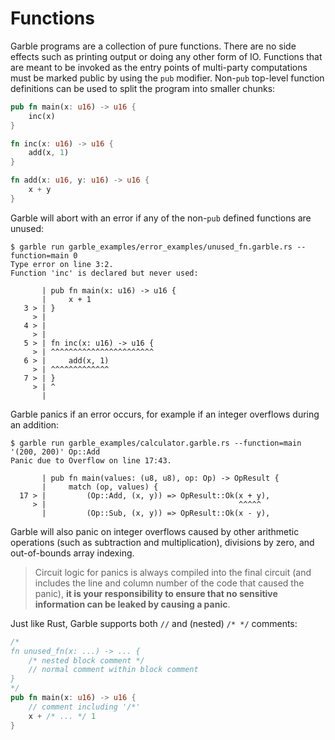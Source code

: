 # Functions

Garble programs are a collection of pure functions. There are no side effects such as printing output or doing any other form of IO. Functions that are meant to be invoked as the entry points of multi-party computations must be marked public by using the `pub` modifier. Non-`pub` top-level function definitions can be used to split the program into smaller chunks:

```rust
pub fn main(x: u16) -> u16 {
    inc(x)
}

fn inc(x: u16) -> u16 {
    add(x, 1)
}

fn add(x: u16, y: u16) -> u16 {
    x + y
}
```

Garble will abort with an error if any of the non-`pub` defined functions are unused:

```
$ garble run garble_examples/error_examples/unused_fn.garble.rs --function=main 0
Type error on line 3:2.
Function 'inc' is declared but never used:

       | pub fn main(x: u16) -> u16 {
       |     x + 1
   3 > | }
     > |
   4 > |
     > |
   5 > | fn inc(x: u16) -> u16 {
     > | ^^^^^^^^^^^^^^^^^^^^^^^
   6 > |     add(x, 1)
     > | ^^^^^^^^^^^^^
   7 > | }
     > | ^
       |
```

Garble panics if an error occurs, for example if an integer overflows during an addition:

```
$ garble run garble_examples/calculator.garble.rs --function=main '(200, 200)' Op::Add
Panic due to Overflow on line 17:43.

       | pub fn main(values: (u8, u8), op: Op) -> OpResult {
       |     match (op, values) {
  17 > |         (Op::Add, (x, y)) => OpResult::Ok(x + y),
     > |                                           ^^^^^
       |         (Op::Sub, (x, y)) => OpResult::Ok(x - y),
```

Garble will also panic on integer overflows caused by other arithmetic operations (such as subtraction and multiplication), divisions by zero, and out-of-bounds array indexing.

> Circuit logic for panics is always compiled into the final circuit (and includes the line and column number of the code that caused the panic), **it is your responsibility to ensure that no sensitive information can be leaked by causing a panic**.

Just like Rust, Garble supports both `//` and (nested) `/* */` comments:

```rust
/*
fn unused_fn(x: ...) -> ... {
    /* nested block comment */
    // normal comment within block comment
}
*/
pub fn main(x: u16) -> u16 {
    // comment including '/*'
    x + /* ... */ 1
}
```
